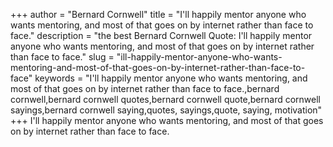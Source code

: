 +++
author = "Bernard Cornwell"
title = "I'll happily mentor anyone who wants mentoring, and most of that goes on by internet rather than face to face."
description = "the best Bernard Cornwell Quote: I'll happily mentor anyone who wants mentoring, and most of that goes on by internet rather than face to face."
slug = "ill-happily-mentor-anyone-who-wants-mentoring-and-most-of-that-goes-on-by-internet-rather-than-face-to-face"
keywords = "I'll happily mentor anyone who wants mentoring, and most of that goes on by internet rather than face to face.,bernard cornwell,bernard cornwell quotes,bernard cornwell quote,bernard cornwell sayings,bernard cornwell saying,quotes, sayings,quote, saying, motivation"
+++
I'll happily mentor anyone who wants mentoring, and most of that goes on by internet rather than face to face.
